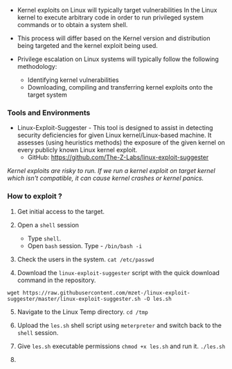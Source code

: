- Kernel exploits on Linux will typically target vulnerabilities In the Linux kernel to execute arbitrary code in order to run privileged system commands or to obtain a system shell.

- This process will differ based on the Kernel version and distribution being targeted and the kernel exploit being used.

- Privilege escalation on Linux systems will typically follow the following methodology:
	+ Identifying kernel vulnerabilities
	+ Downloading, compiling and transferring kernel exploits onto the target system

### Tools and Environments

- Linux-Exploit-Suggester - This tool is designed to assist in detecting security deficiencies for given Linux kernel/Linux-based machine. It assesses (using heuristics methods) the exposure of the given kernel on every publicly known Linux kernel exploit. 
	+ GitHub: https://github.com/The-Z-Labs/linux-exploit-suggester

*Kernel exploits are risky to run. If we run a kernel exploit on target kernel which isn't compatible, it can cause kernel crashes or kernel panics.*

### How to exploit ?

1. Get initial access to the target.

2. Open a `shell` session
	- Type `shell`. 
	- Open `bash` session. Type - `/bin/bash -i`

3. Check the users in the system. `cat /etc/passwd`

4. Download the `linux-exploit-suggester` script with the quick download command in the repository. 
```
wget https://raw.githubusercontent.com/mzet-/linux-exploit-suggester/master/linux-exploit-suggester.sh -O les.sh
```

5. Navigate to the Linux Temp directory. `cd /tmp`
 
6. Upload the `les.sh` shell script using `meterpreter` and switch back to the `shell` session.

7. Give `les.sh` executable permissions `chmod +x les.sh` and run it. `./les.sh`

8. 

